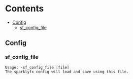 # Contents
- [Config](#config)
    - [sf_config_file](#sf_config_file)


## Config

### sf_config_file
```
Usage: -sf_config_file [file]
The sparklyfx config will load and save using this file.
```
